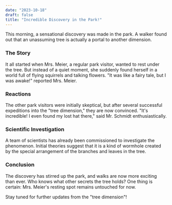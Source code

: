 ```yaml
---
date: "2023-10-18"
draft: false
title: "Incredible Discovery in the Park!"
---
```


This morning, a sensational discovery was made in the park. A walker found out that an unassuming tree is actually a portal to another dimension.

### The Story

It all started when Mrs. Meier, a regular park visitor, wanted to rest under the tree. But instead of a quiet moment, she suddenly found herself in a world full of flying squirrels and talking flowers. "It was like a fairy tale, but I was awake!" reported Mrs. Meier.

### Reactions

The other park visitors were initially skeptical, but after several successful expeditions into the "tree dimension," they are now convinced. "It's incredible! I even found my lost hat there," said Mr. Schmidt enthusiastically.

### Scientific Investigation

A team of scientists has already been commissioned to investigate the phenomenon. Initial theories suggest that it is a kind of wormhole created by the special arrangement of the branches and leaves in the tree.

### Conclusion

The discovery has stirred up the park, and walks are now more exciting than ever. Who knows what other secrets the tree holds? One thing is certain: Mrs. Meier's resting spot remains untouched for now.

Stay tuned for further updates from the "tree dimension"!